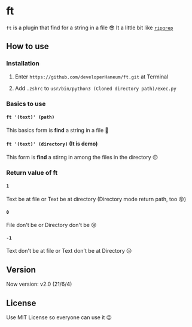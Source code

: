 # ft

`ft` is a plugin that find for a string in a file 😎 It a little bit like [`ripgrep`](https://github.com/BurntSushi/ripgrep)

## How to use

### Installation
1. Enter `https://github.com/developerHaneum/ft.git` at Terminal

2. Add `.zshrc` to `usr/bin/python3 (Cloned directory path)/exec.py`

### Basics to use

#### `ft '(text)' (path)`
This basics form is **find** a string in a file 🙂

#### `ft '(text)' (directory)` (It is demo)
This form is **find** a stirng in among the files in the directory 🙃

### Return value of ft

#### `1`
Text be at file or Text be at directory (Directory mode return path, too 😝)

#### `0`
File don't be or Directory don't be 😢

#### `-1`
Text don't be at file or Text don't be at Directory 😕

## Version
Now version: v2.0 (21/6/4)

## License
Use MIT License so everyone can use it 😉
